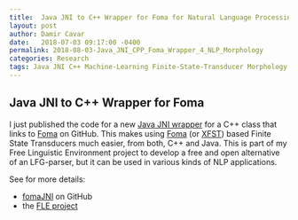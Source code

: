 ```yaml
---
title:  Java JNI to C++ Wrapper for Foma for Natural Language Processing and Morphological Analysis
layout: post
author: Damir Cavar
date:   2018-07-03 09:17:00 -0400
permalink: 2018-08-03-Java_JNI_CPP_Foma_Wrapper_4_NLP_Morphology
categories: Research
tags: Java JNI C++ Machine-Learning Finite-State-Transducer Morphology Foma XFST Lexc Natural-Language-Processing
---
```

## Java JNI to C++ Wrapper for Foma

I just published the code for a new [Java JNI wrapper](https://github.com/dcavar/fomaJNI) for a C++ class that links to [Foma](https://fomafst.github.io) on GitHub. This makes using [Foma](https://fomafst.github.io) (or [XFST](http://www.fsmbook.com/)) based Finite State Transducers much easier, from both, C++ and Java. This is part of my Free Linguistic Environment project to develop a free and open alternative of an LFG-parser, but it can be used in various kinds of NLP applications.

See for more details:

- [fomaJNI](https://github.com/dcavar/fomaJNI) on GitHub
- the [FLE project](https://gorilla.linguistlist.org/fle/)


